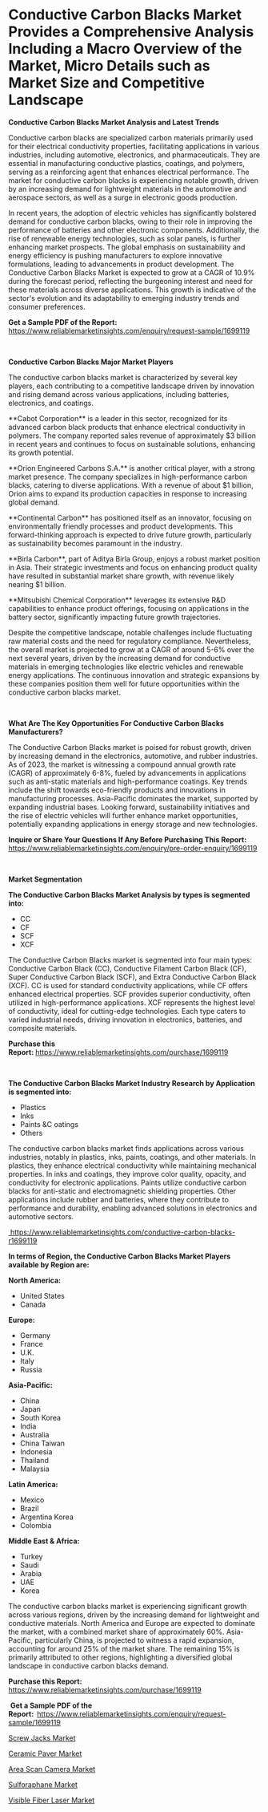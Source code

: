 <p><h1>Conductive Carbon Blacks Market Provides a Comprehensive Analysis Including a Macro Overview of the Market, Micro Details such as Market Size and Competitive Landscape</h1></p><p><strong>Conductive Carbon Blacks Market Analysis and Latest Trends</strong></p>
<p><p>Conductive carbon blacks are specialized carbon materials primarily used for their electrical conductivity properties, facilitating applications in various industries, including automotive, electronics, and pharmaceuticals. They are essential in manufacturing conductive plastics, coatings, and polymers, serving as a reinforcing agent that enhances electrical performance. The market for conductive carbon blacks is experiencing notable growth, driven by an increasing demand for lightweight materials in the automotive and aerospace sectors, as well as a surge in electronic goods production.</p><p>In recent years, the adoption of electric vehicles has significantly bolstered demand for conductive carbon blacks, owing to their role in improving the performance of batteries and other electronic components. Additionally, the rise of renewable energy technologies, such as solar panels, is further enhancing market prospects. The global emphasis on sustainability and energy efficiency is pushing manufacturers to explore innovative formulations, leading to advancements in product development. The Conductive Carbon Blacks Market is expected to grow at a CAGR of 10.9% during the forecast period, reflecting the burgeoning interest and need for these materials across diverse applications. This growth is indicative of the sector's evolution and its adaptability to emerging industry trends and consumer preferences.</p></p>
<p><strong>Get a Sample PDF of the Report:&nbsp;</strong> <a href="https://www.reliablemarketinsights.com/enquiry/request-sample/1699119?utm_campaign=1559&utm_medium=2&utm_source=Github&utm_content=ia&utm_term=20102024&utm_id=conductive-carbon-blacks">https://www.reliablemarketinsights.com/enquiry/request-sample/1699119</a></p>
<p>&nbsp;</p>
<p><strong>Conductive Carbon Blacks Major Market Players</strong></p>
<p><p>The conductive carbon blacks market is characterized by several key players, each contributing to a competitive landscape driven by innovation and rising demand across various applications, including batteries, electronics, and coatings. </p><p>**Cabot Corporation** is a leader in this sector, recognized for its advanced carbon black products that enhance electrical conductivity in polymers. The company reported sales revenue of approximately $3 billion in recent years and continues to focus on sustainable solutions, enhancing its growth potential.</p><p>**Orion Engineered Carbons S.A.** is another critical player, with a strong market presence. The company specializes in high-performance carbon blacks, catering to diverse applications. With a revenue of about $1 billion, Orion aims to expand its production capacities in response to increasing global demand.</p><p>**Continental Carbon** has positioned itself as an innovator, focusing on environmentally friendly processes and product developments. This forward-thinking approach is expected to drive future growth, particularly as sustainability becomes paramount in the industry.</p><p>**Birla Carbon**, part of Aditya Birla Group, enjoys a robust market position in Asia. Their strategic investments and focus on enhancing product quality have resulted in substantial market share growth, with revenue likely nearing $1 billion.</p><p>**Mitsubishi Chemical Corporation** leverages its extensive R&D capabilities to enhance product offerings, focusing on applications in the battery sector, significantly impacting future growth trajectories.</p><p>Despite the competitive landscape, notable challenges include fluctuating raw material costs and the need for regulatory compliance. Nevertheless, the overall market is projected to grow at a CAGR of around 5-6% over the next several years, driven by the increasing demand for conductive materials in emerging technologies like electric vehicles and renewable energy applications. The continuous innovation and strategic expansions by these companies position them well for future opportunities within the conductive carbon blacks market.</p></p>
<p>&nbsp;</p>
<p><strong>What Are The Key Opportunities For Conductive Carbon Blacks Manufacturers?</strong></p>
<p><p>The Conductive Carbon Blacks market is poised for robust growth, driven by increasing demand in the electronics, automotive, and rubber industries. As of 2023, the market is witnessing a compound annual growth rate (CAGR) of approximately 6-8%, fueled by advancements in applications such as anti-static materials and high-performance coatings. Key trends include the shift towards eco-friendly products and innovations in manufacturing processes. Asia-Pacific dominates the market, supported by expanding industrial bases. Looking forward, sustainability initiatives and the rise of electric vehicles will further enhance market opportunities, potentially expanding applications in energy storage and new technologies.</p></p>
<p><strong>Inquire or Share Your Questions If Any Before Purchasing This Report:</strong> <a href="https://www.reliablemarketinsights.com/enquiry/pre-order-enquiry/1699119?utm_campaign=1559&utm_medium=2&utm_source=Github&utm_content=ia&utm_term=20102024&utm_id=conductive-carbon-blacks">https://www.reliablemarketinsights.com/enquiry/pre-order-enquiry/1699119</a></p>
<p>&nbsp;</p>
<p><strong>Market Segmentation</strong></p>
<p><strong>The Conductive Carbon Blacks Market Analysis by types is segmented into:</strong></p>
<p><ul><li>CC</li><li>CF</li><li>SCF</li><li>XCF</li></ul></p>
<p><p>The Conductive Carbon Blacks market is segmented into four main types: Conductive Carbon Black (CC), Conductive Filament Carbon Black (CF), Super Conductive Carbon Black (SCF), and Extra Conductive Carbon Black (XCF). CC is used for standard conductivity applications, while CF offers enhanced electrical properties. SCF provides superior conductivity, often utilized in high-performance applications. XCF represents the highest level of conductivity, ideal for cutting-edge technologies. Each type caters to varied industrial needs, driving innovation in electronics, batteries, and composite materials.</p></p>
<p><strong>Purchase this Report:&nbsp;</strong><a href="https://www.reliablemarketinsights.com/purchase/1699119?utm_campaign=1559&utm_medium=2&utm_source=Github&utm_content=ia&utm_term=20102024&utm_id=conductive-carbon-blacks">https://www.reliablemarketinsights.com/purchase/1699119</a></p>
<p>&nbsp;</p>
<p><strong>The Conductive Carbon Blacks Market Industry Research by Application is segmented into:</strong></p>
<p><ul><li>Plastics</li><li>Inks</li><li>Paints &C oatings</li><li>Others</li></ul></p>
<p><p>The conductive carbon blacks market finds applications across various industries, notably in plastics, inks, paints, coatings, and other materials. In plastics, they enhance electrical conductivity while maintaining mechanical properties. In inks and coatings, they improve color quality, opacity, and conductivity for electronic applications. Paints utilize conductive carbon blacks for anti-static and electromagnetic shielding properties. Other applications include rubber and batteries, where they contribute to performance and durability, enabling advanced solutions in electronics and automotive sectors.</p></p>
<p><a href="https://www.reliablemarketinsights.com/conductive-carbon-blacks-r1699119?utm_campaign=1559&utm_medium=2&utm_source=Github&utm_content=ia&utm_term=20102024&utm_id=conductive-carbon-blacks">&nbsp;https://www.reliablemarketinsights.com/conductive-carbon-blacks-r1699119</a></p>
<p><strong>In terms of Region, the Conductive Carbon Blacks Market Players available by Region are:</strong></p>
<p>
    <p> <strong> North America: </strong>
        <ul>
            <li>United States</li>
            <li>Canada</li>
        </ul>
        </p> 
    <p> <strong> Europe: </strong>
        <ul>
            <li>Germany</li>
            <li>France</li>
            <li>U.K.</li>
            <li>Italy</li>
            <li>Russia</li>
        </ul>
        </p> 
    <p> <strong> Asia-Pacific: </strong>
        <ul>
            <li>China</li>
            <li>Japan</li>
            <li>South Korea</li>
            <li>India</li>
            <li>Australia</li>
            <li>China Taiwan</li>
            <li>Indonesia</li>
            <li>Thailand</li>
            <li>Malaysia</li>
        </ul>
        </p> 
    <p> <strong> Latin America: </strong>
        <ul>
            <li>Mexico</li>
            <li>Brazil</li>
            <li>Argentina Korea</li>
            <li>Colombia</li>
        </ul>
        </p> 
    <p> <strong> Middle East & Africa: </strong>
        <ul>
            <li>Turkey</li>
            <li>Saudi</li>
            <li>Arabia</li>
            <li>UAE</li>
            <li>Korea</li>
        </ul>
    </p>
    </p>
<p><p>The conductive carbon blacks market is experiencing significant growth across various regions, driven by the increasing demand for lightweight and conductive materials. North America and Europe are expected to dominate the market, with a combined market share of approximately 60%. Asia-Pacific, particularly China, is projected to witness a rapid expansion, accounting for around 25% of the market share. The remaining 15% is primarily attributed to other regions, highlighting a diversified global landscape in conductive carbon blacks demand.</p></p>
<p><strong>Purchase this Report: </strong><a href="https://www.reliablemarketinsights.com/purchase/1699119?utm_campaign=1559&utm_medium=2&utm_source=Github&utm_content=ia&utm_term=20102024&utm_id=conductive-carbon-blacks">https://www.reliablemarketinsights.com/purchase/1699119</a></p>
<p>&nbsp;<strong>Get a Sample PDF of the Report:&nbsp;&nbsp;</strong><a href="https://www.reliablemarketinsights.com/enquiry/request-sample/1699119?utm_campaign=1559&utm_medium=2&utm_source=Github&utm_content=ia&utm_term=20102024&utm_id=conductive-carbon-blacks">https://www.reliablemarketinsights.com/enquiry/request-sample/1699119</a></p>
<p><strong></strong></p>
<p><p><a href="https://www.linkedin.com/pulse/regulatory-landscape-its-influence-global-screw-jacks-market-dynamics-sqdne?utm_campaign=1559&utm_medium=2&utm_source=Github&utm_content=ia&utm_term=20102024&utm_id=conductive-carbon-blacks">Screw Jacks Market</a></p><p><a href="https://issuu.com/reportprime-2/docs/ceramic-paver-market-size-2030.pptx_377ee784933c03?utm_campaign=1559&utm_medium=2&utm_source=Github&utm_content=ia&utm_term=20102024&utm_id=conductive-carbon-blacks">Ceramic Paver Market</a></p><p><a href="https://www.linkedin.com/pulse/area-scan-camera-market-segmentation-geographical-regions-he0de?utm_campaign=1559&utm_medium=2&utm_source=Github&utm_content=ia&utm_term=20102024&utm_id=conductive-carbon-blacks">Area Scan Camera Market</a></p><p><a href="https://www.linkedin.com/pulse/pulse-sulforaphane-rhythms-change-market-resonance-2024-2031-grm7c?utm_campaign=1559&utm_medium=2&utm_source=Github&utm_content=ia&utm_term=20102024&utm_id=conductive-carbon-blacks">Sulforaphane Market</a></p><p><a href="https://www.linkedin.com/pulse/global-visible-fiber-laser-market-focus-product-type-continuous-5wd1e?utm_campaign=1559&utm_medium=2&utm_source=Github&utm_content=ia&utm_term=20102024&utm_id=conductive-carbon-blacks">Visible Fiber Laser Market</a></p></p>
